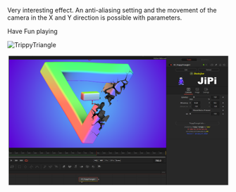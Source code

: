 

<!-- +++ DO NOT REMOVE THIS COMMENT +++ DO NOT ADD OR EDIT ANY TEXT BEFORE THIS LINE +++ IT WOULD BE A REALLY BAD IDEA +++ -->

Very interesting effect. An anti-aliasing setting and the movement of the camera in the X and Y direction is possible with parameters.

Have Fun playing

![TrippyTriangle](https://user-images.githubusercontent.com/78935215/151451818-ca9d5df1-823a-419b-84c0-e1bd568e113d.gif)


[![Thumbnail](TrippyTriangle_screenshot.png)](https://www.shadertoy.com/view/fslcDS "View on Shadertoy.com")

<!-- +++ DO NOT REMOVE THIS COMMENT +++ DO NOT EDIT ANY TEXT THAT COMES AFTER THIS LINE +++ TRUST ME: JUST DON'T DO IT +++ -->

